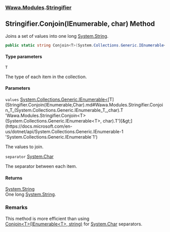 ### [Wawa.Modules](Wawa.Modules.md 'Wawa.Modules').[Stringifier](Stringifier.md 'Wawa.Modules.Stringifier')

## Stringifier.Conjoin<T>(IEnumerable<T>, char) Method

Joins a set of values into one long [System.String](https://docs.microsoft.com/en-us/dotnet/api/System.String 'System.String').

```csharp
public static string Conjoin<T>(System.Collections.Generic.IEnumerable<T> values, char separator);
```
#### Type parameters

<a name='Wawa.Modules.Stringifier.Conjoin_T_(System.Collections.Generic.IEnumerable_T_,char).T'></a>

`T`

The type of each item in the collection.
#### Parameters

<a name='Wawa.Modules.Stringifier.Conjoin_T_(System.Collections.Generic.IEnumerable_T_,char).values'></a>

`values` [System.Collections.Generic.IEnumerable&lt;](https://docs.microsoft.com/en-us/dotnet/api/System.Collections.Generic.IEnumerable-1 'System.Collections.Generic.IEnumerable`1')[T](Stringifier.Conjoin(IEnumerable,Char).md#Wawa.Modules.Stringifier.Conjoin_T_(System.Collections.Generic.IEnumerable_T_,char).T 'Wawa.Modules.Stringifier.Conjoin<T>(System.Collections.Generic.IEnumerable<T>, char).T')[&gt;](https://docs.microsoft.com/en-us/dotnet/api/System.Collections.Generic.IEnumerable-1 'System.Collections.Generic.IEnumerable`1')

The values to join.

<a name='Wawa.Modules.Stringifier.Conjoin_T_(System.Collections.Generic.IEnumerable_T_,char).separator'></a>

`separator` [System.Char](https://docs.microsoft.com/en-us/dotnet/api/System.Char 'System.Char')

The separator between each item.

#### Returns
[System.String](https://docs.microsoft.com/en-us/dotnet/api/System.String 'System.String')  
One long [System.String](https://docs.microsoft.com/en-us/dotnet/api/System.String 'System.String').

### Remarks
  
This method is more efficient than using  
[Conjoin&lt;T&gt;(IEnumerable&lt;T&gt;, string)](Stringifier.Conjoin(IEnumerable,String).md 'Wawa.Modules.Stringifier.Conjoin<T>(System.Collections.Generic.IEnumerable<T>, string)') for [System.Char](https://docs.microsoft.com/en-us/dotnet/api/System.Char 'System.Char') separators.